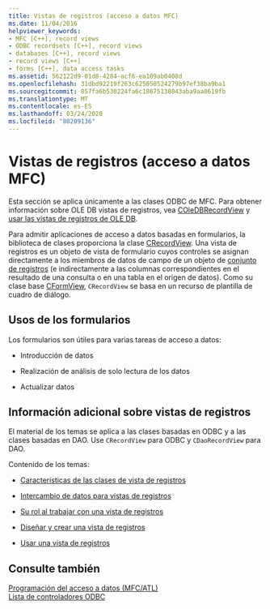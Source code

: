 ```yaml
---
title: Vistas de registros (acceso a datos MFC)
ms.date: 11/04/2016
helpviewer_keywords:
- MFC [C++], record views
- ODBC recordsets [C++], record views
- databases [C++], record views
- record views [C++]
- forms [C++], data access tasks
ms.assetid: 562122d9-01d8-4284-acf6-ea109ab0408d
ms.openlocfilehash: 31dbd92219f263c625050524279b97ef38ba9ba1
ms.sourcegitcommit: 857fa6b530224fa6c18675138043aba9aa0619fb
ms.translationtype: MT
ms.contentlocale: es-ES
ms.lasthandoff: 03/24/2020
ms.locfileid: "80209136"
---
```

# <a name="record-views--mfc-data-access"></a>Vistas de registros (acceso a datos MFC)

Esta sección se aplica únicamente a las clases ODBC de MFC. Para obtener información sobre OLE DB vistas de registros, vea [COleDBRecordView](../mfc/reference/coledbrecordview-class.md) y [usar las vistas de registros de OLE DB](../data/oledb/using-ole-db-record-views.md).

Para admitir aplicaciones de acceso a datos basadas en formularios, la biblioteca de clases proporciona la clase [CRecordView](../mfc/reference/crecordview-class.md). Una vista de registros es un objeto de vista de formulario cuyos controles se asignan directamente a los miembros de datos de campo de un objeto de [conjunto de registros](../data/odbc/recordset-odbc.md) (e indirectamente a las columnas correspondientes en el resultado de una consulta o en una tabla en el origen de datos). Como su clase base [CFormView](../mfc/reference/cformview-class.md), `CRecordView` se basa en un recurso de plantilla de cuadro de diálogo.

## <a name="form-uses"></a>Usos de los formularios

Los formularios son útiles para varias tareas de acceso a datos:

- Introducción de datos

- Realización de análisis de solo lectura de los datos

- Actualizar datos

## <a name="further-reading-about-record-views"></a>Información adicional sobre vistas de registros

El material de los temas se aplica a las clases basadas en ODBC y a las clases basadas en DAO. Use `CRecordView` para ODBC y `CDaoRecordView` para DAO.

Contenido de los temas:

- [Características de las clases de vista de registros](../data/features-of-record-view-classes-mfc-data-access.md)

- [Intercambio de datos para vistas de registros](../data/data-exchange-for-record-views-mfc-data-access.md)

- [Su rol al trabajar con una vista de registros](../data/your-role-in-working-with-a-record-view-mfc-data-access.md)

- [Diseñar y crear una vista de registros](../data/designing-and-creating-a-record-view-mfc-data-access.md)

- [Usar una vista de registros](../data/using-a-record-view-mfc-data-access.md)

## <a name="see-also"></a>Consulte también

[Programación del acceso a datos (MFC/ATL)](../data/data-access-programming-mfc-atl.md)<br/>
[Lista de controladores ODBC](../data/odbc/odbc-driver-list.md)
